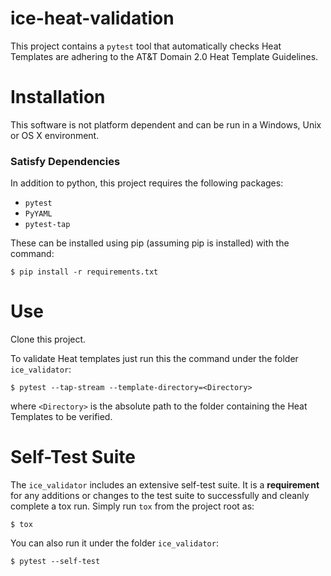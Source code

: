 # ice-heat-validation

This project contains a ``pytest`` tool that automatically checks Heat Templates 
are adhering to the AT&T Domain 2.0 Heat Template Guidelines.

# Installation

This software is not platform dependent and can be run in a Windows, Unix or 
OS X environment.

### Satisfy Dependencies

In addition to python, this project requires the following packages:

 - ``pytest``
 - ``PyYAML``
 - ``pytest-tap``
 
 These can be installed using pip (assuming pip is installed) with the command:
 
``$ pip install -r requirements.txt``

# Use

Clone this project.

To validate Heat templates just run this the command under the folder ``ice_validator``:

``$ pytest --tap-stream --template-directory=<Directory>``

where ``<Directory>`` is the absolute path to the folder containing the Heat 
Templates to be verified.


# Self-Test Suite

The ``ice_validator`` includes an extensive self-test suite. It is a 
**requirement** for any additions or changes to the test suite to 
successfully and cleanly complete a tox run. Simply run ``tox`` from 
the project root as:

``$ tox``

You can also run it under the folder ``ice_validator``:

``$ pytest --self-test``
